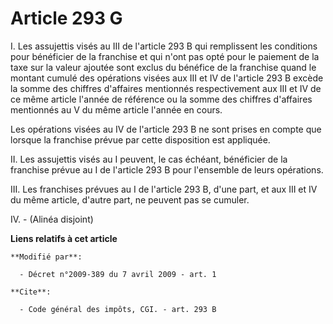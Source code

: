 # Article 293 G

I. Les assujettis visés au III de l'article 293 B qui remplissent les conditions pour bénéficier de la franchise et qui n'ont
pas opté pour le paiement de la taxe sur la valeur ajoutée sont exclus du bénéfice de la franchise quand le montant cumulé
des opérations visées aux III et IV de l'article 293 B excède la somme des chiffres d'affaires mentionnés respectivement aux
III et IV de ce même article l'année de référence ou la somme des chiffres d'affaires mentionnés au V du même article l'année
en cours. 

Les opérations visées au IV de l'article 293 B ne sont prises en compte que lorsque la franchise prévue par cette disposition
est appliquée. 

II. Les assujettis visés au I peuvent, le cas échéant, bénéficier de la franchise prévue au I de l'article 293 B pour
l'ensemble de leurs opérations. 

III. Les franchises prévues au I de l'article 293 B, d'une part, et aux III et IV du même article, d'autre part, ne peuvent
pas se cumuler.

IV. - (Alinéa disjoint)

**Liens relatifs à cet article**

	**Modifié par**:

	  - Décret n°2009-389 du 7 avril 2009 - art. 1

	**Cite**:

	  - Code général des impôts, CGI. - art. 293 B
